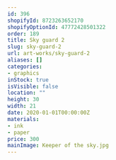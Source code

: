 ```yaml
---
id: 396
shopifyId: 8723263652170
shopifyOptionId: 47772428501322
order: 189
title: Sky guard 2
slug: sky-guard-2
url: art-works/sky-guard-2
aliases: []
categories:
- graphics
inStock: true
isVisible: false
location: ""
height: 30
width: 21
date: 2020-01-01T00:00:00Z
materials:
- ink
- paper
price: 300
mainImage: Keeper of the sky.jpg
---
```


